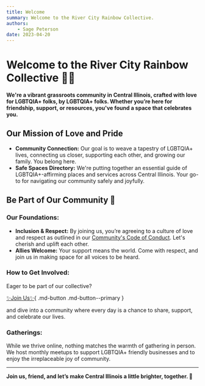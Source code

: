 ```yaml
---
title: Welcome
summary: Welcome to the River City Rainbow Collective.
authors:
    - Sage Peterson
date: 2023-04-20
---
```


# Welcome to the River City Rainbow Collective 🏳️‍🌈

**We're a vibrant grassroots community in Central Illinois, crafted with love for LGBTQIA+ folks, by LGBTQIA+ folks. Whether you’re here for friendship, support, or resources, you've found a space that celebrates you.**

## Our Mission of Love and Pride

- **Community Connection:** Our goal is to weave a tapestry of LGBTQIA+ lives, connecting us closer, supporting each other, and growing our family. You belong here.
- **Safe Spaces Directory:** We're putting together an essential guide of LGBTQIA+-affirming places and services across Central Illinois. Your go-to for navigating our community safely and joyfully.

## Be Part of Our Community 🌟

### Our Foundations:
- **Inclusion & Respect:** By joining us, you’re agreeing to a culture of love and respect as outlined in our [Community's Code of Conduct](https://docs.google.com/document/d/1awLJuynv3JQL1heQZD68vdH7pKrl07bxmRv9hWzwdOQ/edit?usp=sharing). Let's cherish and uplift each other.
- **Allies Welcome:** Your support means the world. Come with respect, and join us in making space for all voices to be heard.

### How to Get Involved:
Eager to be part of our collective? 

[✨Join Us✨](https://discord.gg/wUKaWazEn6#){ .md-button .md-button--primary }

and dive into a community where every day is a chance to share, support, and celebrate our lives.

### Gatherings:
While we thrive online, nothing matches the warmth of gathering in person. We host monthly meetups to support LGBTQIA+ friendly businesses and to enjoy the irreplaceable joy of community.

---

**Join us, friend, and let’s make Central Illinois a little brighter, together. 🌈**
